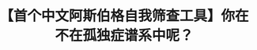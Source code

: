 ---
title: 【首个中文阿斯伯格自我筛查工具】你在不在孤独症谱系中呢？
tags: [ASD, Aspie, 孤独症, AS]
color: success
description: 最好的阿斯伯格自我筛查测试，Aspie-quiz官方已开放中文版！
external_url: http://mp.weixin.qq.com/s?__biz=MzIyMzgyMjY5NQ==&amp;mid=2247483731&amp;idx=1&amp;sn=d5ecc739a8c417bae49a9d9beb940564&amp;chksm=e819175bdf6e9e4dbd6bd63448edfabaef3711f6699ab31c321da04853913c01f39d64e8b373&amp;scene=27#wechat_redirect
---
